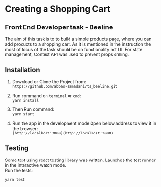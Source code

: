 # Creating a Shopping Cart

## Front End Developer task - Beeline

The aim of this task is to to build a simple products page, where you can add products to a shopping cart. As it is mentioned in the instruction the most of focus of the task should be on functionality not UI. For state management, Context API was used to prevent props drilling. 


## Installation

1. Download or Clone the Project from:\
 `https://github.com/abbas-samadani/ts_beeline.git`
 
2. Run command on `terminal` or `cmd`:\
 `yarn install`
 
3. Then Run command:\
 `yarn start`
 
5. Run the app in the development mode.Open below address to view it in the browser:\
 `[http://localhost:3000](http://localhost:3000)`
 
 
 ## Testing
Some test using react testing library was written.
Launches the test runner in the interactive watch mode.\
Run the tests:

 `yarn test`
